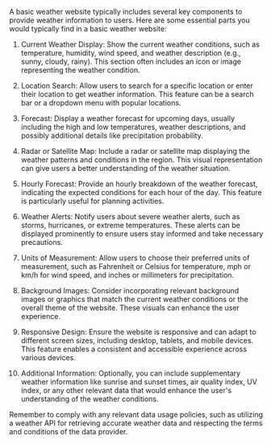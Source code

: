 A basic weather website typically includes several key components to provide weather information to users. Here are some essential parts you would typically find in a basic weather website:

1. Current Weather Display: Show the current weather conditions, such as temperature, humidity, wind speed, and weather description (e.g., sunny, cloudy, rainy). This section often includes an icon or image representing the weather condition.

2. Location Search: Allow users to search for a specific location or enter their location to get weather information. This feature can be a search bar or a dropdown menu with popular locations.

3. Forecast: Display a weather forecast for upcoming days, usually including the high and low temperatures, weather descriptions, and possibly additional details like precipitation probability.

4. Radar or Satellite Map: Include a radar or satellite map displaying the weather patterns and conditions in the region. This visual representation can give users a better understanding of the weather situation.

5. Hourly Forecast: Provide an hourly breakdown of the weather forecast, indicating the expected conditions for each hour of the day. This feature is particularly useful for planning activities.

6. Weather Alerts: Notify users about severe weather alerts, such as storms, hurricanes, or extreme temperatures. These alerts can be displayed prominently to ensure users stay informed and take necessary precautions.

7. Units of Measurement: Allow users to choose their preferred units of measurement, such as Fahrenheit or Celsius for temperature, mph or km/h for wind speed, and inches or millimeters for precipitation.

8. Background Images: Consider incorporating relevant background images or graphics that match the current weather conditions or the overall theme of the website. These visuals can enhance the user experience.

9. Responsive Design: Ensure the website is responsive and can adapt to different screen sizes, including desktop, tablets, and mobile devices. This feature enables a consistent and accessible experience across various devices.

10. Additional Information: Optionally, you can include supplementary weather information like sunrise and sunset times, air quality index, UV index, or any other relevant data that would enhance the user's understanding of the weather conditions.

Remember to comply with any relevant data usage policies, such as utilizing a weather API for retrieving accurate weather data and respecting the terms and conditions of the data provider.